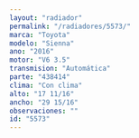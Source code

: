 ```yaml
---
layout: "radiador"
permalink: "/radiadores/5573/"
marca: "Toyota"
modelo: "Sienna"
ano: "2016"
motor: "V6 3.5"
transmision: "Automática"
parte: "438414"
clima: "Con clima"
alto: "17 11/16"
ancho: "29 15/16"
observaciones: ""
id: "5573"
---
```


